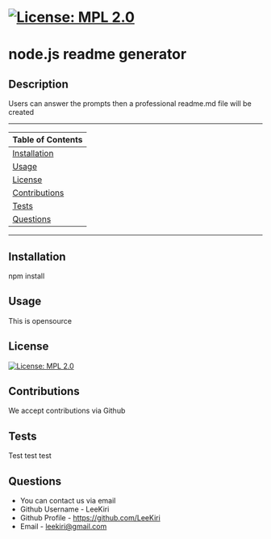 # [![License: MPL 2.0](https://img.shields.io/badge/License-MPL%202.0-brightgreen.svg)](https://opensource.org/licenses/MPL-2.0)

  # node.js readme generator

 ## Description 

 Users can answer the prompts then a professional readme.md file will be created
 
 
---
| Table of Contents |
|---|
| [Installation](#Installation) |
| [Usage](#Usage) |
| [License](#License) |
| [Contributions](#Contributions) |
| [Tests](#Tests) |
| [Questions](#Questions) |
---

## Installation 

npm install

## Usage 

This is opensource

## License 

[![License: MPL 2.0](https://img.shields.io/badge/License-MPL%202.0-brightgreen.svg)](https://opensource.org/licenses/MPL-2.0)

## Contributions 

We accept contributions via Github

## Tests 

Test test test

## Questions
* You can contact us via email
* Github Username - LeeKiri
* Github Profile - https://github.com/LeeKiri
* Email - leekiri@gmail.com 
